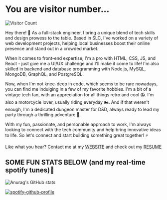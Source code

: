 # You are visitor number...


![Visitor Count](https://profile-counter.glitch.me/{lbako801/count.svg)

Hey there! 👋 As a full-stack engineer, I bring a unique blend of tech skills and design prowess to the table. Based in SLC, I've worked on a variety of web development projects, helping local businesses boost their online presence and stand out in a crowded market.

When it comes to front-end expertise, I'm a pro with HTML, CSS, JS, and React - just give me a UI/UX challenge and I'll make it come to life! I'm also skilled in backend and database programming with Node.js, MySQL, MongoDB, GraphQL, and PostgreSQL.

Now, when I'm not knee-deep in code, which seems to be rare nowadays, you can find me indulging in a few of my favorite hobbies. I'm a bit of a vintage tech fan, with an appreciation for all things retro and cool 📻. I'm also a motorcycle lover, usually riding everyday 🏍️. And if that weren't enough, I'm a dedicated dungeon master for D&D, always ready to lead my party through a thrilling adventure 🐉.

With my fun, passionate, and personable approach to work, I'm always looking to connect with the tech community and help bring innovative ideas to life. So let's connect and start building something great together! ⚡️

Like what you hear? Contact me at my [WEBSITE](https://lorenbako.com/) and check out my [RESUME](https://lorenbako.com/static/media/resume.66f7be1970811b1cb8d9.pdf)

## SOME FUN STATS BELOW (and my real-time spotify tunes)👀
![Anurag's GitHub stats](https://github-readme-stats.vercel.app/api?username=lbako801&show_icons=true&theme=dark)


[![spotify-github-profile](https://spotify-github-profile.vercel.app/api/view?uid=1251467434&cover_image=true&theme=default&show_offline=false&background_color=121212)](https://github.com/kittinan/spotify-github-profile)
